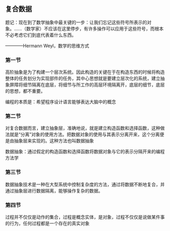 ## 复合数据

题记：现在到了数学抽象中最关键的一步：让我们忘记这些符号所表示的对象。......（数学家）不应该在这里停步，有许多操作可以应用于这些符号，而根本不必考虑它们到底代表着什么东西。

————Hermann Weyl，数学的思维方式

### 第一节

高阶抽象是为了构建一个层次系统。因此构造的关键在于在构造东西的时候将构造整体的任务划分为实现部件的任务，其中心思想就是要建立层次化的系统，建立抽象屏障将细节隔离在底层，将细节与所工作的高层环境隔离开，底层的细节，底层的思想，都不重要。

编程的本质是：希望程序设计语言能够表达大脑中的概念

### 第二节

对复合数据而言，建立抽象层，准确地说，就是建立构造函数和选择函数，这种做法就是“分离”对象的使用方法。把数据对象的使用与其表示分离开来，这个分离便是由抽象层来实现的。这种方法也叫数据抽象

数据抽象：通过假定的构造函数和选择函数将数据对象与它的表示分隔开来的编程方法学

### 第三节

数据抽象技术是一种在大型系统中控制复杂度的方法，通过将数据不断地复合，并通过抽象层进行数据隔离，能够操作复杂的数据。

### 第四节

过程并不仅仅是动作的集合，过程是概念实体，是对象，过程不仅仅是说做某件事的行为，任何过程都是一个存在的真实对象
